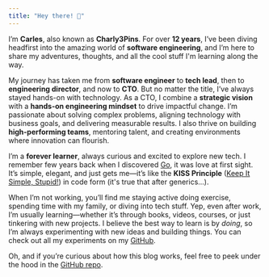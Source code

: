 ```yaml
---
title: "Hey there! 👋"
---
```


I’m **Carles**, also known as **Charly3Pins**. For over **12 years**, I’ve been diving headfirst into the amazing world of **software engineering**, and I’m here to share my adventures, thoughts, and all the cool stuff I'm learning along the way.

My journey has taken me from **software engineer** to **tech lead**, then to **engineering director**, and now to **CTO**. But no matter the title, I’ve always stayed hands-on with technology. As a CTO, I combine a **strategic vision** with a **hands-on engineering mindset** to drive impactful change. I’m passionate about solving complex problems, aligning technology with business goals, and delivering measurable results. I also thrive on building **high-performing teams**, mentoring talent, and creating environments where innovation can flourish.

I’m a **forever learner**, always curious and excited to explore new tech. I remember few years back when I discovered [Go](https://go.dev/), it was love at first sight. It’s simple, elegant, and just gets me—it’s like the **KISS Principle** ([Keep It Simple, Stupid!](https://en.wikipedia.org/wiki/KISS_principle)) in code form (it's true that after generics...).

When I’m not working, you’ll find me staying active doing exercise, spending time with my family, or diving into tech stuff. Yep, even after work, I’m usually learning—whether it’s through books, videos, courses, or just tinkering with new projects. I believe the best way to learn is by _doing_, so I’m always experimenting with new ideas and building things. You can check out all my experiments on my [GitHub](https://github.com/charly3pins).

Oh, and if you’re curious about how this blog works, feel free to peek under the hood in the [GitHub repo](https://github.com/charly3pins/blog).
